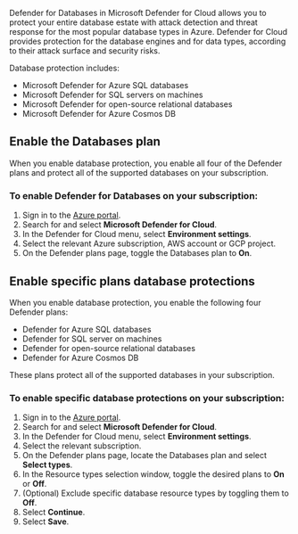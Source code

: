 Defender for Databases in Microsoft Defender for Cloud allows you to protect your entire database estate with attack detection and threat response for the most popular database types in Azure. Defender for Cloud provides protection for the database engines and for data types, according to their attack surface and security risks.

Database protection includes:

 -  Microsoft Defender for Azure SQL databases<br>
 -  Microsoft Defender for SQL servers on machines
 -  Microsoft Defender for open-source relational databases
 -  Microsoft Defender for Azure Cosmos DB

## Enable the Databases plan

When you enable database protection, you enable all four of the Defender plans and protect all of the supported databases on your subscription.

### To enable Defender for Databases on your subscription:<br>

1.  Sign in to the [Azure portal](https://portal.azure.com/).<br>
2.  Search for and select **Microsoft Defender for Cloud**.<br>
3.  In the Defender for Cloud menu, select **Environment settings**.<br>
4.  Select the relevant Azure subscription, AWS account or GCP project.<br>
5.  On the Defender plans page, toggle the Databases plan to **On**.

## Enable specific plans database protections

When you enable database protection, you enable the following four Defender plans:

 -  Defender for Azure SQL databases
 -  Defender for SQL server on machines
 -  Defender for open-source relational databases
 -  Defender for Azure Cosmos DB

These plans protect all of the supported databases in your subscription.

### To enable specific database protections on your subscription:

1.  Sign in to the [Azure portal](https://portal.azure.com/).
2.  Search for and select **Microsoft Defender for Cloud**.
3.  In the Defender for Cloud menu, select **Environment settings**.
4.  Select the relevant subscription.
5.  On the Defender plans page, locate the Databases plan and select **Select types**.
6.  In the Resource types selection window, toggle the desired plans to **On** or **Off**.
7.  (Optional) Exclude specific database resource types by toggling them to **Off**.
8.  Select **Continue**.<br>
9.  Select **Save**.

